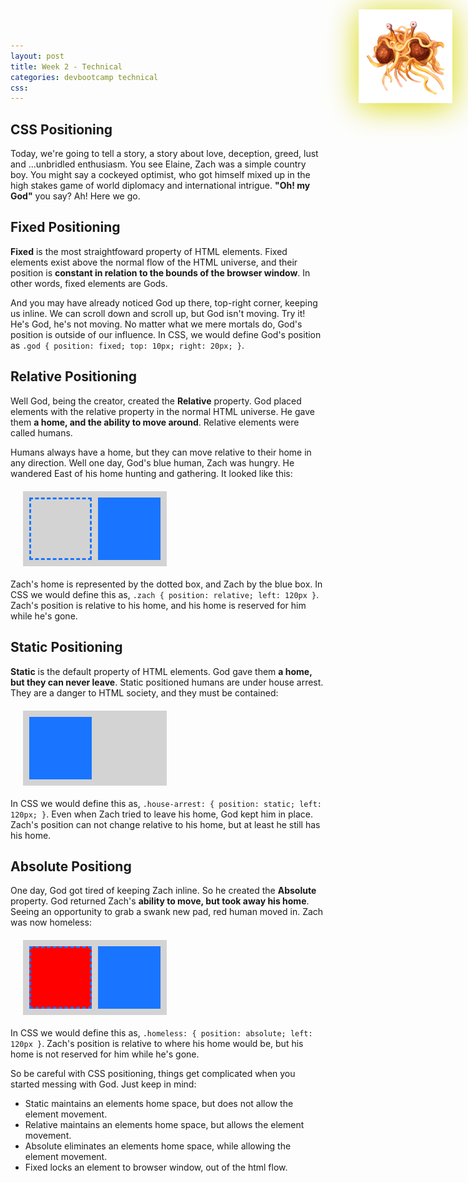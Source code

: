 ```yaml
---
layout: post
title: Week 2 - Technical
categories: devbootcamp technical
css:
---
```




CSS Positioning
---------------
Today, we're going to tell a story, a story about love, deception, greed, lust and ...unbridled enthusiasm. You see Elaine, Zach was a simple country boy. You might say a cockeyed optimist, who got himself mixed up in the high stakes game of world diplomacy and international intrigue. <strong>"Oh! my God"</strong> you say? Ah! Here we go.

<div class="god"><a href="http://en.wikipedia.org/wiki/Theological_noncognitivism" target="_blank"><img src="/assets/fsm.png" width="150"/></a></div>


Fixed Positioning
-----------------

**Fixed** is the most straightfoward property of HTML elements. Fixed elements exist above the normal flow of the HTML universe, and their position is **constant in relation to the bounds of the browser window**. In other words, fixed elements are Gods.

And you may have already noticed God up there, top-right corner, keeping us inline. We can scroll down and scroll up, but God isn't moving. Try it! He's God, he's not moving. No matter what we mere mortals do, God's position is outside of our influence. In CSS, we would define God's position as `.god { position: fixed; top: 10px; right: 20px; }`.


Relative Positioning
--------------------

Well God, being the creator, created the **Relative** property. God placed elements with the relative property in the normal HTML universe. He gave them **a home, and the ability to move around**. Relative elements were called humans.

Humans always have a home, but they can move relative to their home in any direction. Well one day, God's blue human, Zach was hungry. He wandered East of his home hunting and gathering. It looked like this:

<div class="container"> <div class="blue box absolute" style="left: 120px;"> </div> <div class="blue-border box"> </div> </div>

Zach's home is represented by the dotted box, and Zach by the blue box. In CSS we would define this as, `.zach { position: relative; left: 120px }`. Zach's position is relative to his home, and his home is reserved for him while he's gone.


Static Positioning
------------------

**Static** is the default property of HTML elements. God gave them **a home, but they can never leave**. Static positioned humans are under house arrest. They are a danger to HTML society, and they must be contained:

<div class="container"> <div class="blue box static" style="left: 120px;"> </div> </div>

In CSS we would define this as, `.house-arrest: { position: static; left: 120px; }`. Even when Zach tried to leave his home, God kept him in place. Zach's position can not change relative to his home, but at least he still has his home.


Absolute Positiong
------------------

One day, God got tired of keeping Zach inline. So he created the **Absolute** property. God returned Zach's **ability to move, but took away his home**. Seeing an opportunity to grab a swank new pad, red human moved in. Zach was now homeless:

<div class="container"> <div class="blue box absolute" style="left: 120px"> </div> <div class="red box absolute"> </div> <div class="blue-border box absolute"> </div> </div>

In CSS we would define this as, `.homeless: { position: absolute; left: 120px }`. Zach's position is relative to where his home would be, but his home is not reserved for him while he's gone.

So be careful with CSS positioning, things get complicated when you started messing with God. Just keep in mind:
	
* Static maintains an elements home space, but does not allow the element movement.
* Relative maintains an elements home space, but allows the element movement.
* Absolute eliminates an elements home space, while allowing the element movement.
* Fixed locks an element to browser window, out of the html flow.

<style>
	.god {
		position: fixed;
		top: 15px;
		right: 25px;
		-webkit-filter: drop-shadow(0px 5px 25px rgba(215,215,0,1));
	}

	.container {
		position: relative;
		width: 210px;
		height: 100px;
		margin: 20px;
		padding: 10px;
		background-color: lightgray;
	}

	.box {
		position: relative;
		width: 100px;
		height: 100px;
	}

	.blue {
		background-color: #1975FF;
	}

	.blue-border {
		border: 3px dashed #1975FF;
		box-sizing: border-box;
	}

	.red {
		background-color: red;
	}

	.static {
		position: static;
	}

	.absolute {
		position: absolute;
	}

	.fixed {
		position: fixed;
	}
</style>

